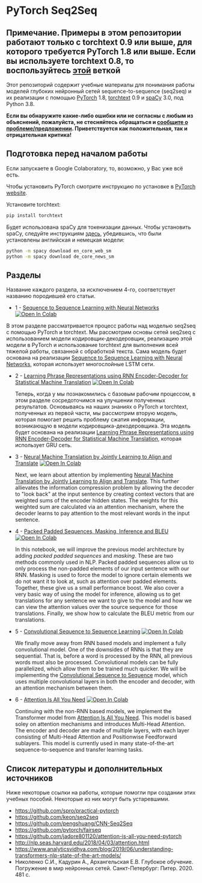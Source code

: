 # PyTorch Seq2Seq

## Примечание. Примеры в этом репозитории работают только с torchtext 0.9 или выше, для которого требуется PyTorch 1.8 или выше. Если вы используете torchtext 0.8, то воспользуйтесь [этой](https://github.com/bentrevett/pytorch-seq2seq/tree/torchtext08) веткой

Этот репозиторий содержит учебные материалы для понимания работы моделей глубоких нейронный сетей sequence-to-sequence (seq2seq) и их реализации с помощью [PyTorch](https://github.com/pytorch/pytorch) 1.8, [torchtext](https://github.com/pytorch/text) 0.9 и [spaCy](https://spacy.io/) 3.0,  под Python 3.8.

**Если вы обнаружите какие-либо ошибки или не согласны с любым из объяснений, пожалуйста, не стесняйтесь обращаться и [сообщите о проблеме/предложении](https://github.com/bentrevett/pytorch-seq2seq/issues/new). Приветствуется как положительная, так и отрицательная критика!**

## Подготовка перед началом работы

Если запускаете в Google Colaboratory, то, возможно, у Вас уже всё есть.

Чтобы установить PyTorch смотрите инструкцию по установке в [PyTorch website](pytorch.org).

Установите torchtext:

``` bash
pip install torchtext
```

Будет использована spaCy для токенизации данных. Чтобы установить spaCy, следуйте инструкциям [здесь](https://spacy.io/usage/), убедившись, что были установлены английская и немецкая модели:

``` bash
python -m spacy download en_core_web_sm
python -m spacy download de_core_news_sm
```

## Разделы

Название каждого раздела, за исключением 4-го, соответствует названию породившей его статьи.

* 1 - [Sequence to Sequence Learning with Neural Networks](https://github.com/vasiliyeskin/bentrevett-pytorch-seq2seq_ru/blob/master/1%20-%20Sequence%20to%20Sequence%20Learning%20with%20Neural%20Networks.ipynb) [![Open In Colab](https://colab.research.google.com/assets/colab-badge.svg)](https://colab.research.google.com/github/vasiliyeskin/bentrevett-pytorch-seq2seq_ru/blob/master/1%20-%20Sequence%20to%20Sequence%20Learning%20with%20Neural%20Networks.ipynb)

В этом разделе рассматривается процесс работы над моделью seq2seq с помощью PyTorch и torchtext. Мы рассмотрим основы сетей seq2seq с использованием модели кодировщик-декодеровщик, реализацию этой модели в PyTorch и использование torchtext для выполнения всей тяжелой работы, связанной с обработкой текста. Сама модель будет основана на реализации [Sequence to Sequence Learning with Neural Networks](https://arxiv.org/abs/1409.3215), которая использует многослойные LSTM сети.

* 2 - [Learning Phrase Representations using RNN Encoder-Decoder for Statistical Machine Translation](https://github.com/vasiliyeskin/bentrevett-pytorch-seq2seq_ru/blob/master/2%20-%20Learning%20Phrase%20Representations%20using%20RNN%20Encoder-Decoder%20for%20Statistical%20Machine%20Translation.ipynb) [![Open In Colab](https://colab.research.google.com/assets/colab-badge.svg)](https://colab.research.google.com/github/vasiliyeskin/bentrevett-pytorch-seq2seq_ru/blob/master/2%20-%20Learning%20Phrase%20Representations%20using%20RNN%20Encoder-Decoder%20for%20Statistical%20Machine%20Translation.ipynb)

    Теперь, когда у мы познакомились с базовым рабочим процессом, в этом разделе сосредоточимся на улучшении полученных результатов. Основываясь на наших знаниях о PyTorch и torchtext, полученных из первой части, мы рассмотрим вторую модель, которая помогает решить проблему сжатия информации, возникающую в модели кодировщика-декодеровщика. Эта модель будет основана на реализации  [Learning Phrase Representations using RNN Encoder-Decoder for Statistical Machine Translation](https://arxiv.org/abs/1406.1078), которая использует GRU сеть.

* 3 - [Neural Machine Translation by Jointly Learning to Align and Translate](https://github.com/bentrevett/pytorch-seq2seq/blob/master/3%20-%20Neural%20Machine%20Translation%20by%20Jointly%20Learning%20to%20Align%20and%20Translate.ipynb) [![Open In Colab](https://colab.research.google.com/assets/colab-badge.svg)](https://colab.research.google.com/github/bentrevett/pytorch-seq2seq/blob/master/3%20-%20Neural%20Machine%20Translation%20by%20Jointly%20Learning%20to%20Align%20and%20Translate.ipynb)

    Next, we learn about attention by implementing [Neural Machine Translation by Jointly Learning to Align and Translate](https://arxiv.org/abs/1409.0473). This further allievates the information compression problem by allowing the decoder to "look back" at the input sentence by creating context vectors that are weighted sums of the encoder hidden states. The weights for this weighted sum are calculated via an attention mechanism, where the decoder learns to pay attention to the most relevant words in the input sentence.

* 4 - [Packed Padded Sequences, Masking, Inference and BLEU](https://github.com/bentrevett/pytorch-seq2seq/blob/master/4%20-%20Packed%20Padded%20Sequences%2C%20Masking%2C%20Inference%20and%20BLEU.ipynb) [![Open In Colab](https://colab.research.google.com/assets/colab-badge.svg)](https://colab.research.google.com/github/bentrevett/pytorch-seq2seq/blob/master/4%20-%20Packed%20Padded%20Sequences%2C%20Masking%2C%20Inference%20and%20BLEU.ipynb)

    In this notebook, we will improve the previous model architecture by adding *packed padded sequences* and *masking*. These are two methods commonly used in NLP. Packed padded sequences allow us to only process the non-padded elements of our input sentence with our RNN. Masking is used to force the model to ignore certain elements we do not want it to look at, such as attention over padded elements. Together, these give us a small performance boost. We also cover a very basic way of using the model for inference, allowing us to get translations for any sentence we want to give to the model and how we can view the attention values over the source sequence for those translations. Finally, we show how to calculate the BLEU metric from our translations.

* 5 - [Convolutional Sequence to Sequence Learning](https://github.com/bentrevett/pytorch-seq2seq/blob/master/5%20-%20Convolutional%20Sequence%20to%20Sequence%20Learning.ipynb) [![Open In Colab](https://colab.research.google.com/assets/colab-badge.svg)](https://colab.research.google.com/github/bentrevett/pytorch-seq2seq/blob/master/5%20-%20Convolutional%20Sequence%20to%20Sequence%20Learning.ipynb)

    We finally move away from RNN based models and implement a fully convolutional model. One of the downsides of RNNs is that they are sequential. That is, before a word is processed by the RNN, all previous words must also be processed. Convolutional models can be fully parallelized, which allow them to be trained much quicker. We will be implementing the [Convolutional Sequence to Sequence](https://arxiv.org/abs/1705.03122) model, which uses multiple convolutional layers in both the encoder and decoder, with an attention mechanism between them.  

* 6 - [Attention Is All You Need](https://github.com/bentrevett/pytorch-seq2seq/blob/master/6%20-%20Attention%20is%20All%20You%20Need.ipynb) [![Open In Colab](https://colab.research.google.com/assets/colab-badge.svg)](https://colab.research.google.com/github/bentrevett/pytorch-seq2seq/blob/master/6%20-%20Attention%20is%20All%20You%20Need.ipynb)

    Continuing with the non-RNN based models, we implement the Transformer model from [Attention Is All You Need](https://arxiv.org/abs/1706.03762). This model is based soley on attention mechanisms and introduces Multi-Head Attention. The encoder and decoder are made of multiple layers, with each layer consisting of Multi-Head Attention and Positionwise Feedforward sublayers. This model is currently used in many state-of-the-art sequence-to-sequence and transfer learning tasks.

## Список литературы и дополнительных источников

Ниже некоторые ссылки на работы, которые помогли при создании этих учебных пособий. Некоторые из них могут быть устаревшими.

- https://github.com/spro/practical-pytorch
- https://github.com/keon/seq2seq
- https://github.com/pengshuang/CNN-Seq2Seq
- https://github.com/pytorch/fairseq
- https://github.com/jadore801120/attention-is-all-you-need-pytorch
- http://nlp.seas.harvard.edu/2018/04/03/attention.html
- https://www.analyticsvidhya.com/blog/2019/06/understanding-transformers-nlp-state-of-the-art-models/
- Николенко С.И., Кадурин А., Архангельская Е.В. Глубокое обучение. Погружение в мир нейронных сетей. Санкт-Петербург: Питер. 2020. 481 с.

